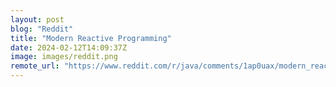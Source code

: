 ```yaml
---
layout: post
blog: "Reddit"
title: "Modern Reactive Programming"
date: 2024-02-12T14:09:37Z
image: images/reddit.png
remote_url: "https://www.reddit.com/r/java/comments/1ap0uax/modern_reactive_programming/"
---
```

